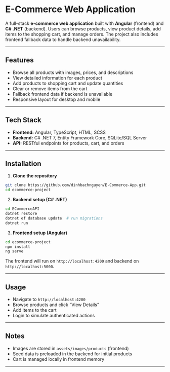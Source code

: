 # E-Commerce Web Application

A full-stack **e-commerce web application** built with **Angular** (frontend) and **C# .NET** (backend). Users can browse products, view product details, add items to the shopping cart, and manage orders. The project also includes frontend fallback data to handle backend unavailability.

---

## Features

- Browse all products with images, prices, and descriptions  
- View detailed information for each product  
- Add products to shopping cart and update quantities  
- Clear or remove items from the cart  <!-- - User login system (authentication with JWT)   -->
- Fallback frontend data if backend is unavailable  
- Responsive layout for desktop and mobile  

---

## Tech Stack

- **Frontend:** Angular, TypeScript, HTML, SCSS  
- **Backend:** C# .NET 7, Entity Framework Core, SQLite/SQL Server  <!-- - **Authentication:** JWT   -->
- **API:** RESTful endpoints for products, cart, and orders  

---

## Installation

1. **Clone the repository**

```bash
git clone https://github.com/dinhbachnguyen/E-Commerce-App.git
cd ecommerce-project
````

2. **Backend setup (C# .NET)**

```bash
cd ECommerceAPI
dotnet restore
dotnet ef database update  # run migrations
dotnet run
```

3. **Frontend setup (Angular)**

```bash
cd ecommerce-project
npm install
ng serve
```

The frontend will run on `http://localhost:4200` and backend on `http://localhost:5000`.

---

## Usage

* Navigate to `http://localhost:4200`
* Browse products and click “View Details”
* Add items to the cart
* Login to simulate authenticated actions

---

## Notes

* Images are stored in `assets/images/products` (frontend)
* Seed data is preloaded in the backend for initial products
* Cart is managed locally in frontend memory

---
